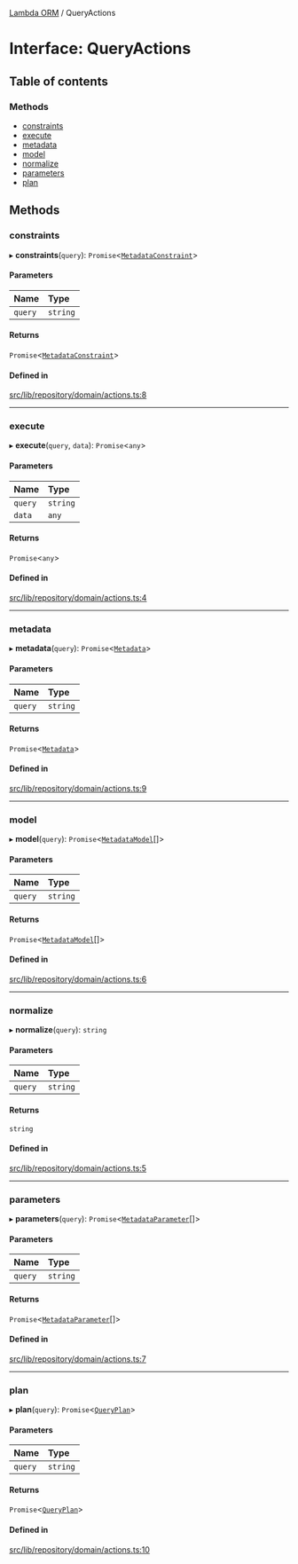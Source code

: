[Lambda ORM](../README.md) / QueryActions

# Interface: QueryActions

## Table of contents

### Methods

- [constraints](QueryActions.md#constraints)
- [execute](QueryActions.md#execute)
- [metadata](QueryActions.md#metadata)
- [model](QueryActions.md#model)
- [normalize](QueryActions.md#normalize)
- [parameters](QueryActions.md#parameters)
- [plan](QueryActions.md#plan)

## Methods

### constraints

▸ **constraints**(`query`): `Promise`\<[`MetadataConstraint`](MetadataConstraint.md)\>

#### Parameters

| Name | Type |
| :------ | :------ |
| `query` | `string` |

#### Returns

`Promise`\<[`MetadataConstraint`](MetadataConstraint.md)\>

#### Defined in

[src/lib/repository/domain/actions.ts:8](https://github.com/lambda-orm/lambdaorm-base/blob/ebf23f0efda68734da44516482f9d879bcfaea24/src/lib/repository/domain/actions.ts#L8)

___

### execute

▸ **execute**(`query`, `data`): `Promise`\<`any`\>

#### Parameters

| Name | Type |
| :------ | :------ |
| `query` | `string` |
| `data` | `any` |

#### Returns

`Promise`\<`any`\>

#### Defined in

[src/lib/repository/domain/actions.ts:4](https://github.com/lambda-orm/lambdaorm-base/blob/ebf23f0efda68734da44516482f9d879bcfaea24/src/lib/repository/domain/actions.ts#L4)

___

### metadata

▸ **metadata**(`query`): `Promise`\<[`Metadata`](Metadata.md)\>

#### Parameters

| Name | Type |
| :------ | :------ |
| `query` | `string` |

#### Returns

`Promise`\<[`Metadata`](Metadata.md)\>

#### Defined in

[src/lib/repository/domain/actions.ts:9](https://github.com/lambda-orm/lambdaorm-base/blob/ebf23f0efda68734da44516482f9d879bcfaea24/src/lib/repository/domain/actions.ts#L9)

___

### model

▸ **model**(`query`): `Promise`\<[`MetadataModel`](MetadataModel.md)[]\>

#### Parameters

| Name | Type |
| :------ | :------ |
| `query` | `string` |

#### Returns

`Promise`\<[`MetadataModel`](MetadataModel.md)[]\>

#### Defined in

[src/lib/repository/domain/actions.ts:6](https://github.com/lambda-orm/lambdaorm-base/blob/ebf23f0efda68734da44516482f9d879bcfaea24/src/lib/repository/domain/actions.ts#L6)

___

### normalize

▸ **normalize**(`query`): `string`

#### Parameters

| Name | Type |
| :------ | :------ |
| `query` | `string` |

#### Returns

`string`

#### Defined in

[src/lib/repository/domain/actions.ts:5](https://github.com/lambda-orm/lambdaorm-base/blob/ebf23f0efda68734da44516482f9d879bcfaea24/src/lib/repository/domain/actions.ts#L5)

___

### parameters

▸ **parameters**(`query`): `Promise`\<[`MetadataParameter`](MetadataParameter.md)[]\>

#### Parameters

| Name | Type |
| :------ | :------ |
| `query` | `string` |

#### Returns

`Promise`\<[`MetadataParameter`](MetadataParameter.md)[]\>

#### Defined in

[src/lib/repository/domain/actions.ts:7](https://github.com/lambda-orm/lambdaorm-base/blob/ebf23f0efda68734da44516482f9d879bcfaea24/src/lib/repository/domain/actions.ts#L7)

___

### plan

▸ **plan**(`query`): `Promise`\<[`QueryPlan`](QueryPlan.md)\>

#### Parameters

| Name | Type |
| :------ | :------ |
| `query` | `string` |

#### Returns

`Promise`\<[`QueryPlan`](QueryPlan.md)\>

#### Defined in

[src/lib/repository/domain/actions.ts:10](https://github.com/lambda-orm/lambdaorm-base/blob/ebf23f0efda68734da44516482f9d879bcfaea24/src/lib/repository/domain/actions.ts#L10)

